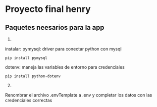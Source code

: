 # Proyecto final henry

## Paquetes neesarios para la app
1.
instalar:
pymysql: driver para conectar python con mysql
```
pip install pymysql
```
dotenv: maneja las variables de entorno para credenciales
```
pip install python-dotenv
```
2.
Renombrar el archivo .envTemplate a .env y completar los datos con las credenciales correctas
